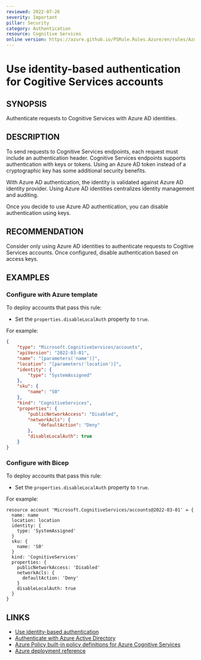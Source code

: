 ```yaml
---
reviewed: 2022-07-26
severity: Important
pillar: Security
category: Authentication
resource: Cognitive Services
online version: https://azure.github.io/PSRule.Rules.Azure/en/rules/Azure.Cognitive.DisableLocalAuth/
---
```


# Use identity-based authentication for Cogitive Services accounts

## SYNOPSIS

Authenticate requests to Cognitive Services with Azure AD identities.

## DESCRIPTION

To send requests to Cognitive Services endpoints, each request must include an authentication header.
Cognitive Services endpoints supports authentication with keys or tokens.
Using an Azure AD token instead of a cryptographic key has some additional security benefits.

With Azure AD authentication, the identity is validated against Azure AD identity provider.
Using Azure AD identities centralizes identity management and auditing.

Once you decide to use Azure AD authentication, you can disable authentication using keys.

## RECOMMENDATION

Consider only using Azure AD identities to authenticate requests to Cogitive Services accounts.
Once configured, disable authentication based on access keys.

## EXAMPLES

### Configure with Azure template

To deploy accounts that pass this rule:

- Set the `properties.disableLocalAuth` property to `true`.

For example:

```json
{
    "type": "Microsoft.CognitiveServices/accounts",
    "apiVersion": "2022-03-01",
    "name": "[parameters('name')]",
    "location": "[parameters('location')]",
    "identity": {
        "type": "SystemAssigned"
    },
    "sku": {
        "name": "S0"
    },
    "kind": "CognitiveServices",
    "properties": {
        "publicNetworkAccess": "Disabled",
        "networkAcls": {
            "defaultAction": "Deny"
        },
        "disableLocalAuth": true
    }
}
```

### Configure with Bicep

To deploy accounts that pass this rule:

- Set the `properties.disableLocalAuth` property to `true`.

For example:

```bicep
resource account 'Microsoft.CognitiveServices/accounts@2022-03-01' = {
  name: name
  location: location
  identity: {
    type: 'SystemAssigned'
  }
  sku: {
    name: 'S0'
  }
  kind: 'CognitiveServices'
  properties: {
    publicNetworkAccess: 'Disabled'
    networkAcls: {
      defaultAction: 'Deny'
    }
    disableLocalAuth: true
  }
}
```

## LINKS

- [Use identity-based authentication](https://learn.microsoft.com/azure/well-architected/security/design-identity-authentication#use-identity-based-authentication)
- [Authenticate with Azure Active Directory](https://docs.microsoft.com/azure/cognitive-services/authentication?tabs=powershell#authenticate-with-azure-active-directory)
- [Azure Policy built-in policy definitions for Azure Cognitive Services](https://docs.microsoft.com/azure/cognitive-services/policy-reference)
- [Azure deployment reference](https://docs.microsoft.com/azure/templates/microsoft.cognitiveservices/accounts)

